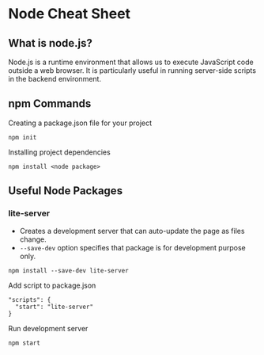 # Node Cheat Sheet
## What is node.js?
Node.js is a runtime environment that allows us to execute JavaScript code outside a web browser. It is particularly useful in running server-side scripts in the backend environment.
## npm Commands
Creating a package.json file for your project
```
npm init
```
Installing project dependencies
```
npm install <node package>
```

## Useful Node Packages
### lite-server
- Creates a development server that can auto-update the page as files change.
- `--save-dev` option specifies that package is for development purpose only.
```
npm install --save-dev lite-server
```
Add script to package.json
```
"scripts": {
  "start": "lite-server"
}
```
Run development server
```
npm start
```
